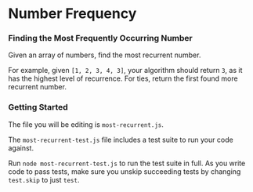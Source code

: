 # Number Frequency

### Finding the Most Frequently Occurring Number

Given an array of numbers, find the most recurrent number.

For example, given `[1, 2, 3, 4, 3]`, your algorithm should return `3`, as it
has the highest level of recurrence. For ties, return the first found more
recurrent number.

### Getting Started

The file you will be editing is `most-recurrent.js`.

The `most-recurrent-test.js` file includes a test suite to run your code against.

Run `node most-recurrent-test.js` to run the test suite in full. As you
write code to pass tests, make sure you unskip succeeding tests by changing
`test.skip` to just `test`.

